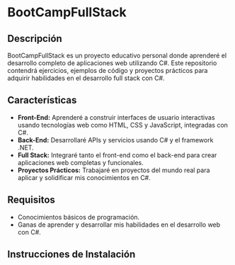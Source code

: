 # BootCampFullStack

## Descripción

BootCampFullStack es un proyecto educativo personal donde aprenderé el desarrollo completo de aplicaciones web utilizando C#. Este repositorio contendrá ejercicios, ejemplos de código y proyectos prácticos para adquirir habilidades en el desarrollo full stack con C#.

## Características

- **Front-End:** Aprenderé a construir interfaces de usuario interactivas usando tecnologías web como HTML, CSS y JavaScript, integradas con C#.
- **Back-End:** Desarrollaré APIs y servicios usando C# y el framework .NET.
- **Full Stack:** Integraré tanto el front-end como el back-end para crear aplicaciones web completas y funcionales.
- **Proyectos Prácticos:** Trabajaré en proyectos del mundo real para aplicar y solidificar mis conocimientos en C#.

## Requisitos

- Conocimientos básicos de programación.
- Ganas de aprender y desarrollar mis habilidades en el desarrollo web con C#.

## Instrucciones de Instalación
